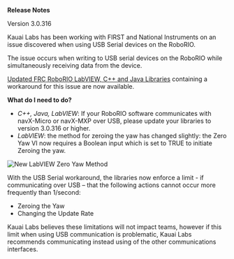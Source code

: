 <b>Release Notes</b> 
<p>
Version 3.0.316

Kauai Labs has been working with FIRST and National Instruments on an issue discovered when using USB Serial devices on the RoboRIO.

The issue occurs when writing to USB serial devices on the RoboRIO while simultaneously receiving data from the device.

[Updated FRC RoboRIO LabVIEW, C++ and Java Libraries](http://www.pdocs.kauailabs.com/navx-mxp/software/roborio-libraries/) containing a workaround for this issue are now available.

<b>What do I need to do?</b>

-	<i>C++, Java, LabVIEW</i>:  If your RoboRIO software communicates with navX-Micro or navX-MXP over USB, please update your libraries to version 3.0.316 or higher.
-	<i>LabVIEW</i>: the method for zeroing the yaw has changed slightly:  the Zero Yaw VI now requires a Boolean input which is set to TRUE to initiate Zeroing the yaw. 

![New LabVIEW Zero Yaw Method](http://www.pdocs.kauailabs.com/navx-mxp/wp-content/uploads/2017/01/LabviewNavX-AE_ZeroYawAPIChange.png)

With the USB Serial workaround, the libraries now enforce a limit - if communicating over USB – that the following actions cannot occur more frequently than 1/second:

-	Zeroing the Yaw
-	Changing the Update Rate

Kauai Labs believes these limitations will not impact teams, however if this limit when using USB communication is problematic, Kauai Labs recommends communicating instead using of the other communications interfaces.

